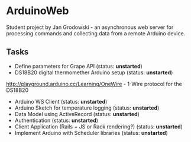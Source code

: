 ArduinoWeb
==========

Student project by Jan Grodowski - an asynchronous web server for processing commands and collecting data from a remote Arduino device.

Tasks
-----

* Define parameters for Grape API (status: **unstarted**)
* DS18B20 digital thermomether Arduino setup (status: **unstarted**)

http://playground.arduino.cc/Learning/OneWire - 1-Wire protocol for the DS18B20

* Arduino WS Client (status: **unstarted**)
* Arduino Sketch for temperature logging (status: **unstarted**)
* Data Model using ActiveRecord (status: **unstarted**)
* Authentication (status: **unstarted**)
* Client Application (Rails + JS or Rack rendering?) (status: **unstarted**)
* Implement Arduino with Scheduler libraries (status: **unstarted**)
